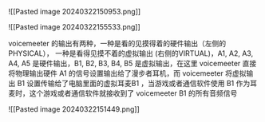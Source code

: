 

![[Pasted image 20240322150953.png]]

![[Pasted image 20240322155533.png]]


voicemeeter 的输出有两种，一种是看的见摸得着的硬件输出（左侧的PHYSICAL）， 一种是看得见摸不着的虚拟输出 (右侧的VIRTUAL)，A1, A2, A3, A4, A5 是硬件输出，B1, B2, B3, B4, B5 是虚拟输出，在这里 voicemeeter  直接将物理输出硬件 A1  的信号设置输出给了漫步者耳机，而 voicemeeter 将虚拟输出 B1 设置传输给了电脑里面的虚拟耳麦B1 ，当游戏或者通信软件使用 B1 作为耳麦时，这个游戏或者通信软件就接收到了 voicemeeter B1 的所有音频信号

![[Pasted image 20240322151449.png]]


